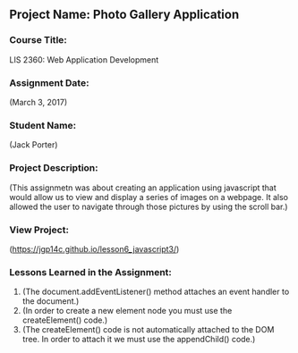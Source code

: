 ## Project Name:  Photo Gallery Application

### Course Title:
LIS 2360:  Web Application Development

### Assignment Date:  
(March 3, 2017)

### Student Name:  
(Jack Porter)

### Project Description:
(This assignmetn was about creating an application using javascript that would allow us to view and display a series of images on a webpage. It also allowed the user to navigate through those pictures by using the scroll bar.)

### View Project:
(https://jgp14c.github.io/lesson6_javascript3/)

### Lessons Learned in the Assignment:
1. (The document.addEventListener() method attaches an event handler to the document.)
2. (In order to create a new element node you must use the createElement() code.)
3. (The createElement() code is not automatically attached to the DOM tree. In order to attach it we must use the appendChild() code.)
